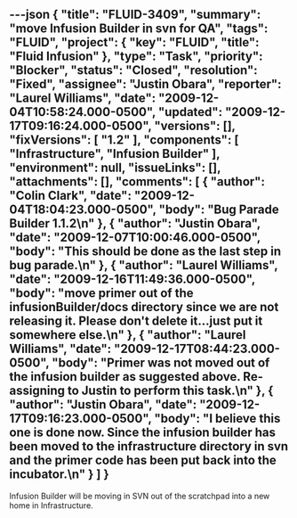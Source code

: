 ---json
{
  "title": "FLUID-3409",
  "summary": "move Infusion Builder in svn for QA",
  "tags": "FLUID",
  "project": {
    "key": "FLUID",
    "title": "Fluid Infusion"
  },
  "type": "Task",
  "priority": "Blocker",
  "status": "Closed",
  "resolution": "Fixed",
  "assignee": "Justin Obara",
  "reporter": "Laurel Williams",
  "date": "2009-12-04T10:58:24.000-0500",
  "updated": "2009-12-17T09:16:24.000-0500",
  "versions": [],
  "fixVersions": [
    "1.2"
  ],
  "components": [
    "Infrastructure",
    "Infusion Builder"
  ],
  "environment": null,
  "issueLinks": [],
  "attachments": [],
  "comments": [
    {
      "author": "Colin Clark",
      "date": "2009-12-04T18:04:23.000-0500",
      "body": "Bug Parade Builder 1.1.2\n"
    },
    {
      "author": "Justin Obara",
      "date": "2009-12-07T10:00:46.000-0500",
      "body": "This should be done as the last step in bug parade.\n"
    },
    {
      "author": "Laurel Williams",
      "date": "2009-12-16T11:49:36.000-0500",
      "body": "move primer out of the infusionBuilder/docs directory since we are not releasing it. Please don't delete it...just put it somewhere else.\n"
    },
    {
      "author": "Laurel Williams",
      "date": "2009-12-17T08:44:23.000-0500",
      "body": "Primer was not moved out of the infusion builder as suggested above. Re-assigning to Justin to perform this task.\n"
    },
    {
      "author": "Justin Obara",
      "date": "2009-12-17T09:16:23.000-0500",
      "body": "I believe this one is done now. Since the infusion builder has been moved to the infrastructure directory in svn and the primer code has been put back into the incubator.\n"
    }
  ]
}
---
Infusion Builder will be moving in SVN out of the scratchpad into a new home in Infrastructure.

        